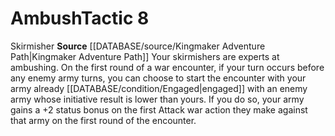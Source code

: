 ﻿---
id: '1'
level: '8'
name: Ambush
rarity: Common
source: '[[DATABASE/source/Kingmaker Adventure Path|Kingmaker Adventure Path]]'
trait:
- '[[DATABASE/trait/Skirmisher|Skirmisher]]'
type: Warfare Tactic

---
# Ambush<span class="item-type">Tactic 8</span>

<span class="item-trait">Skirmisher</span>
**Source** [[DATABASE/source/Kingmaker Adventure Path|Kingmaker Adventure Path]]
Your skirmishers are experts at ambushing. On the first round of a war encounter, if your turn occurs before any enemy army turns, you can choose to start the encounter with your army already [[DATABASE/condition/Engaged|engaged]] with an enemy army whose initiative result is lower than yours. If you do so, your army gains a +2 status bonus on the first Attack war action they make against that army on the first round of the encounter.